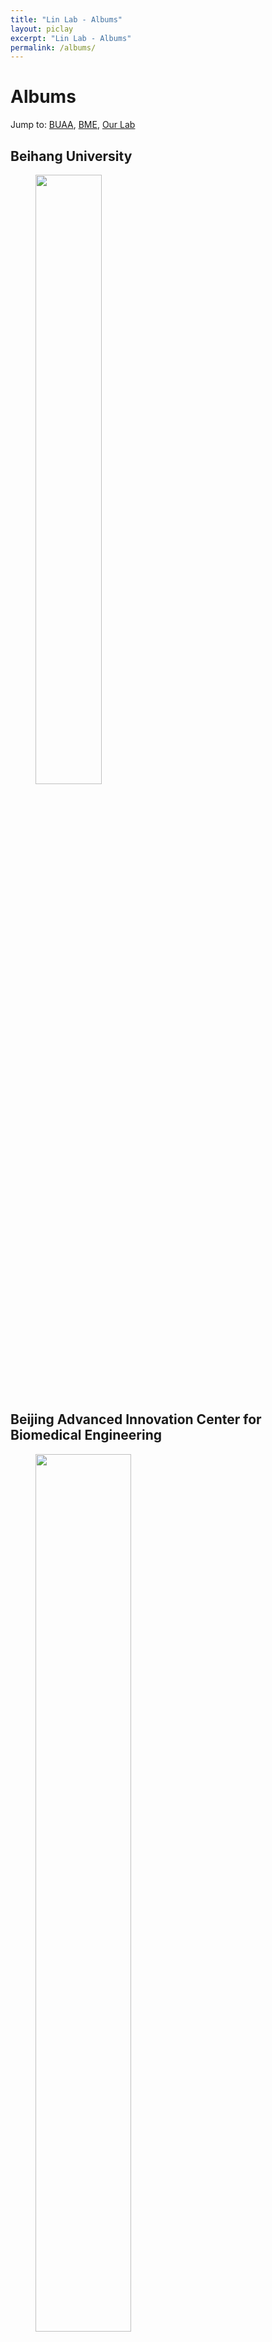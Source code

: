 ```yaml
---
title: "Lin Lab - Albums"
layout: piclay
excerpt: "Lin Lab - Albums"
permalink: /albums/
---
```


# Albums
Jump to: [BUAA](#beihang-university), [BME](#beijing-advanced-innovation-center-for-biomedical-engineering), [Our Lab](#our-lab) 

## Beihang University
<figure>
<img src="{{ site.url }}{{ site.baseurl }}/images/BUAA_campus.jpg" width="50%" >
</figure>

## Beijing Advanced Innovation Center for Biomedical Engineering
<figure>
<img src="{{ site.url }}{{ site.baseurl }}/images/BME_campus.jpg" width="60%" >
</figure>

## Our Lab
<figure>
<img src="{{ site.url }}{{ site.baseurl }}/images/Groups/202106.jpg" width="25%" >
<img src="{{ site.url }}{{ site.baseurl }}/images/Groups/201912.jpg" width="25%" >
<img src="{{ site.url }}{{ site.baseurl }}/images/Groups/201907.jpg" width="25%" >
<img src="{{ site.url }}{{ site.baseurl }}/images/Groups/201901.jpg" width="25%" >
</figure>

